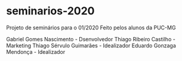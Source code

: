 # seminarios-2020

Projeto de seminários para o 01/2020
Feito pelos alunos da PUC-MG

Gabriel Gomes Nascimento - Dsenvolvedor
Thiago Ribeiro Castilho -  Marketing
Thiago Sérvulo Guimarães - Idealizador
Eduardo Gonzaga Mendonça - Idealizador

